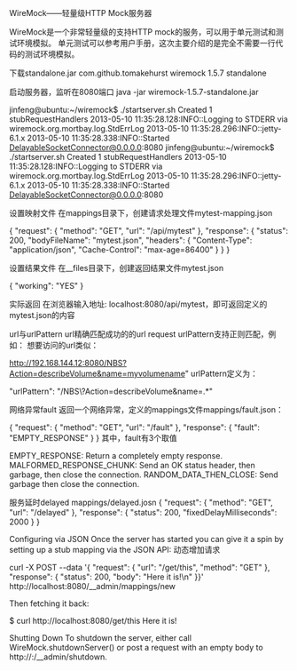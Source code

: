 WireMock——轻量级HTTP Mock服务器  

WireMock是一个非常轻量级的支持HTTP mock的服务，可以用于单元测试和测试环境模拟。
单元测试可以参考用户手册，这次主要介绍的是完全不需要一行代码的测试环境模拟。

下载standalone.jar
<dependency>
<groupId>com.github.tomakehurst</groupId>
<artifactId>wiremock</artifactId>
<version>1.5.7</version>
<classifier>standalone</classifier>
</dependency>

启动服务器，监听在8080端口
java -jar wiremock-1.5.7-standalone.jar

jinfeng@ubuntu:~/wiremock$ ./startserver.sh 
Created 1 stubRequestHandlers
2013-05-10 11:35:28.128:INFO::Logging to STDERR via wiremock.org.mortbay.log.StdErrLog
2013-05-10 11:35:28.296:INFO::jetty-6.1.x
2013-05-10 11:35:28.338:INFO::Started DelayableSocketConnector@0.0.0.0:8080
jinfeng@ubuntu:~/wiremock$ ./startserver.sh 
Created 1 stubRequestHandlers
2013-05-10 11:35:28.128:INFO::Logging to STDERR via wiremock.org.mortbay.log.StdErrLog
2013-05-10 11:35:28.296:INFO::jetty-6.1.x
2013-05-10 11:35:28.338:INFO::Started DelayableSocketConnector@0.0.0.0:8080

设置映射文件
在mappings目录下，创建请求处理文件mytest-mapping.json

{
    "request": {
        "method": "GET",
        "url": "/api/mytest"
    },
    "response": {
        "status": 200,
        "bodyFileName": "mytest.json",
        "headers": {
            "Content-Type": "application/json",
            "Cache-Control": "max-age=86400"
        }
    }
}

设置结果文件
在__files目录下，创建返回结果文件mytest.json

{
    "working": "YES"
}

实际返回
在浏览器输入地址: localhost:8080/api/mytest，即可返回定义的mytest.json的内容

url与urlPattern
url精确匹配成功的的url request
urlPattern支持正则匹配，例如：
想要访问的url类似：

http://192.168.144.12:8080/NBS?Action=describeVolume&name=myvolumename"
urlPattern定义为：

"urlPattern": "/NBS\\?Action=describeVolume&name=.*"

网络异常fault
返回一个网络异常，定义的mappings文件mappings/fault.json：

{
    "request": {
        "method": "GET",
        "url": "/fault"
    },
    "response": {
        "fault": "EMPTY_RESPONSE"
    }
}
其中，fault有3个取值

EMPTY_RESPONSE: Return a completely empty response.
MALFORMED_RESPONSE_CHUNK: Send an OK status header, then garbage, then close the connection.
RANDOM_DATA_THEN_CLOSE: Send garbage then close the connection.

服务延时delayed
mappings/delayed.josn
{
    "request": {
        "method": "GET",
        "url": "/delayed"
    },
    "response": {
        "status": 200,
        "fixedDelayMilliseconds": 2000
    }
}

Configuring via JSON
Once the server has started you can give it a spin by setting up a stub mapping via the JSON API:
动态增加请求

curl -X POST --data '{ "request": { "url": "/get/this", "method": "GET" }, "response": { "status": 200, "body": "Here it is!\n" }}' http://localhost:8080/__admin/mappings/new

Then fetching it back:

$ curl http://localhost:8080/get/this
Here it is!


Shutting Down
To shutdown the server, either call WireMock.shutdownServer() or post a request with an empty body to 
http://<host>:<port>/__admin/shutdown.